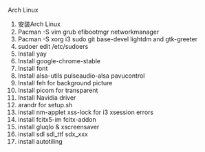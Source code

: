 Arch Linux

1. 安装Arch Linux
2. Pacman -S vim grub efibootmgr networkmanager
3. Pacman -S xorg i3 sudo git base-devel lightdm and gtk-greeter
4. sudoer edit /etc/sudoers
5. Install yay
6. Install google-chrome-stable
7. Install font
8. Install alsa-utils pulseaudio-alsa pavucontrol
9. Install feh for background picture
10. Install picom for transparent
11. Install Navidia driver
12. arandr for setup.sh
13. install nm-applet xss-lock for i3 xsession errors
14. install fcitx5-im fcitx-addon
15. install gluqlo & xscreensaver
16. install sdl sdl_ttf sdx_xxx
17. install autotiling
